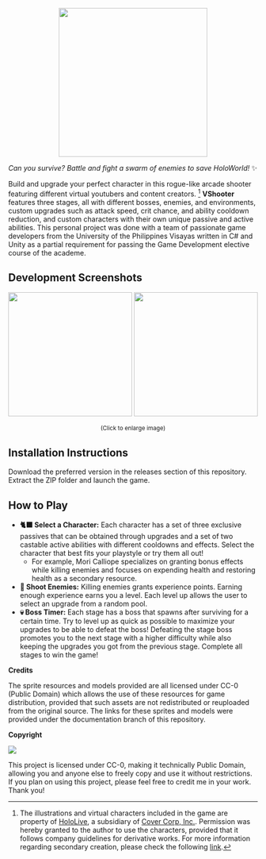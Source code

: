 <p align=center>
 <img src="https://i.imgur.com/itoMsH5.png" height=300>
</p>

<i>Can you survive? Battle and fight a swarm of enemies to save HoloWorld!</i> ✨

Build and upgrade your perfect character in this rogue-like arcade shooter featuring different virtual youtubers and content creators. [^note] **VShooter** features three stages, all with different bosses, enemies, and environments, custom upgrades such as attack speed, crit chance, and ability cooldown reduction, and custom characters with their own unique passive and active abilities. This personal project was done with a team of passionate game developers from the University of the Philippines Visayas written in C# and Unity as a partial requirement for passing the Game Development elective course of the academe.

## **Development Screenshots**

<p align=center>
 <a href="https://i.imgur.com/iGu6clo.png"><img src="https://i.imgur.com/iGu6clo.png" height=250"></a>&nbsp;<a href="https://i.imgur.com/2jBTM8q.png"><img src="https://i.imgur.com/2jBTM8q.png" height=250"></a>
</p>

<p align=center><sup>(Click to enlarge image)</sup></p>

## **Installation Instructions**

Download the preferred version in the releases section of this repository. Extract the ZIP folder and launch the game.

## **How to Play**

- **🐈‍⬛ Select a Character:** Each character has a set of three exclusive passives that can be obtained through upgrades and a set of two castable active abilities with different cooldowns and effects. Select the character that best fits your playstyle or try them all out!
  - For example, Mori Calliope specializes on granting bonus effects while killing enemies and focuses on expending health and restoring health as a secondary resource.
- **🔫 Shoot Enemies:** Killing enemies grants experience points. Earning enough experience earns you a level. Each level up allows the user to select an upgrade from a random pool.
- **💀 Boss Timer:** Each stage has a boss that spawns after surviving for a certain time. Try to level up as quick as possible to maximize your upgrades to be able to defeat the boss! Defeating the stage boss promotes you to the next stage with a higher difficulty while also keeping the upgrades you got from the previous stage. Complete all stages to win the game!

**Credits**

The sprite resources and models provided are all licensed under CC-0 (Public Domain) which allows the use of these resources for game distribution, provided that such assets are not redistributed or reuploaded from the original source. The links for these sprites and models were provided under the documentation branch of this repository.

**Copyright**

![](https://i.creativecommons.org/p/zero/1.0/88x31.png)

This project is licensed under CC-0, making it technically Public Domain, allowing you and anyone else to freely copy and use it without restrictions. If you plan on using this project, please feel free to credit me in your work. Thank you!

[^note]: The illustrations and virtual characters included in the game are property of [HoloLive](https://hololive.hololivepro.com/en), a subsidiary of [Cover Corp, Inc.](https://cover-corp.com/en/company). Permission was hereby granted to the author to use the characters, provided that it follows company guidelines for derivative works. For more information regarding secondary creation, please check the following [link](https://hololivepro.com/en/terms/).
